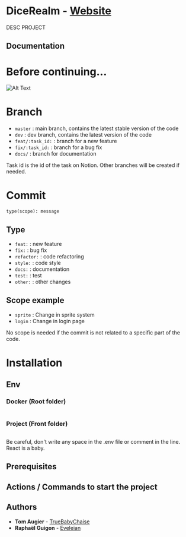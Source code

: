 # DiceRealm - [Website](https://askou-land.com/)

DESC PROJECT

## Documentation

# Before continuing...

![Alt Text](https://media.tenor.com/9GtYOAcWbzYAAAAC/oshi-no-ko-anime.gif)

# Branch

-   `master` : main branch, contains the latest stable version of the code
-   `dev` : dev branch, contains the latest version of the code
-   `feat/:task_id:` : branch for a new feature
-   `fix/:task_id:` : branch for a bug fix
-   `docs/` : branch for documentation

Task id is the id of the task on Notion.
Other branches will be created if needed.

# Commit

```
type(scope): message
```
## Type

-   `feat:` : new feature
-   `fix:` : bug fix
-   `refactor:` : code refactoring
-   `style:` : code style
-   `docs:` : documentation
-   `test:` : test
-   `other:` : other changes

## Scope example

-   `sprite` : Change in sprite system
-   `login` : Change in login page

No scope is needed if the commit is not related to a specific part of the code.
# Installation

## Env

### Docker (Root folder)
```env
```

### Project (Front folder)
```env
```
Be careful, don't write any space in the .env file or comment in the line. React is a baby.

## Prerequisites


## Actions / Commands to start the project

## Authors

-   **Tom Augier** - [TrueBabyChaise](https://github.com/TrueBabyChaise)
-   **Raphaël Guigon** - [Eveleian](https://github.com/Eveleian)
